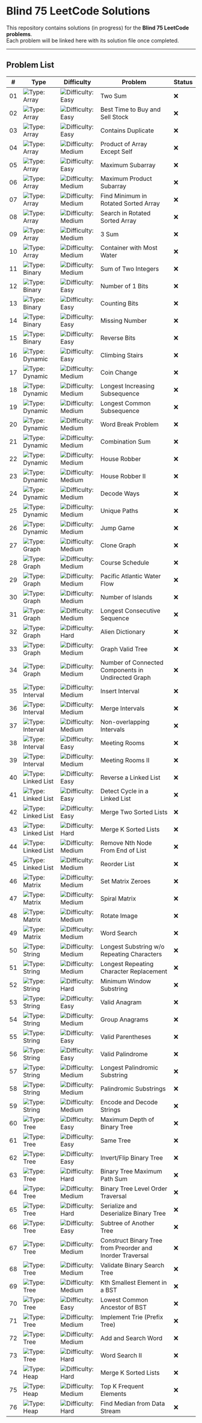 # Blind 75 LeetCode Solutions

This repository contains solutions (in progress) for the **Blind 75 LeetCode problems**.  
Each problem will be linked here with its solution file once completed.

---

## Problem List

| #  | Type | Difficulty | Problem | Status |
|----|------|------------|---------|--------|
| 01 | ![Type: Array](https://img.shields.io/badge/Type-Array-blue) | ![Difficulty: Easy](https://img.shields.io/badge/Difficulty-Easy-brightgreen) | Two Sum | ❌ |
| 02 | ![Type: Array](https://img.shields.io/badge/Type-Array-blue) | ![Difficulty: Easy](https://img.shields.io/badge/Difficulty-Easy-brightgreen) | Best Time to Buy and Sell Stock | ❌ |
| 03 | ![Type: Array](https://img.shields.io/badge/Type-Array-blue) | ![Difficulty: Easy](https://img.shields.io/badge/Difficulty-Easy-brightgreen) | Contains Duplicate | ❌ |
| 04 | ![Type: Array](https://img.shields.io/badge/Type-Array-blue) | ![Difficulty: Medium](https://img.shields.io/badge/Difficulty-Medium-orange) | Product of Array Except Self | ❌ |
| 05 | ![Type: Array](https://img.shields.io/badge/Type-Array-blue) | ![Difficulty: Easy](https://img.shields.io/badge/Difficulty-Easy-brightgreen) | Maximum Subarray | ❌ |
| 06 | ![Type: Array](https://img.shields.io/badge/Type-Array-blue) | ![Difficulty: Medium](https://img.shields.io/badge/Difficulty-Medium-orange) | Maximum Product Subarray | ❌ |
| 07 | ![Type: Array](https://img.shields.io/badge/Type-Array-blue) | ![Difficulty: Medium](https://img.shields.io/badge/Difficulty-Medium-orange) | Find Minimum in Rotated Sorted Array | ❌ |
| 08 | ![Type: Array](https://img.shields.io/badge/Type-Array-blue) | ![Difficulty: Medium](https://img.shields.io/badge/Difficulty-Medium-orange) | Search in Rotated Sorted Array | ❌ |
| 09 | ![Type: Array](https://img.shields.io/badge/Type-Array-blue) | ![Difficulty: Medium](https://img.shields.io/badge/Difficulty-Medium-orange) | 3 Sum | ❌ |
| 10 | ![Type: Array](https://img.shields.io/badge/Type-Array-blue) | ![Difficulty: Medium](https://img.shields.io/badge/Difficulty-Medium-orange) | Container with Most Water | ❌ |
| 11 | ![Type: Binary](https://img.shields.io/badge/Type-Binary-purple) | ![Difficulty: Medium](https://img.shields.io/badge/Difficulty-Medium-orange) | Sum of Two Integers | ❌ |
| 12 | ![Type: Binary](https://img.shields.io/badge/Type-Binary-purple) | ![Difficulty: Easy](https://img.shields.io/badge/Difficulty-Easy-brightgreen) | Number of 1 Bits | ❌ |
| 13 | ![Type: Binary](https://img.shields.io/badge/Type-Binary-purple) | ![Difficulty: Easy](https://img.shields.io/badge/Difficulty-Easy-brightgreen) | Counting Bits | ❌ |
| 14 | ![Type: Binary](https://img.shields.io/badge/Type-Binary-purple) | ![Difficulty: Easy](https://img.shields.io/badge/Difficulty-Easy-brightgreen) | Missing Number | ❌ |
| 15 | ![Type: Binary](https://img.shields.io/badge/Type-Binary-purple) | ![Difficulty: Easy](https://img.shields.io/badge/Difficulty-Easy-brightgreen) | Reverse Bits | ❌ |
| 16 | ![Type: Dynamic](https://img.shields.io/badge/Type-Dynamic-teal) | ![Difficulty: Easy](https://img.shields.io/badge/Difficulty-Easy-brightgreen) | Climbing Stairs | ❌ |
| 17 | ![Type: Dynamic](https://img.shields.io/badge/Type-Dynamic-teal) | ![Difficulty: Medium](https://img.shields.io/badge/Difficulty-Medium-orange) | Coin Change | ❌ |
| 18 | ![Type: Dynamic](https://img.shields.io/badge/Type-Dynamic-teal) | ![Difficulty: Medium](https://img.shields.io/badge/Difficulty-Medium-orange) | Longest Increasing Subsequence | ❌ |
| 19 | ![Type: Dynamic](https://img.shields.io/badge/Type-Dynamic-teal) | ![Difficulty: Medium](https://img.shields.io/badge/Difficulty-Medium-orange) | Longest Common Subsequence | ❌ |
| 20 | ![Type: Dynamic](https://img.shields.io/badge/Type-Dynamic-teal) | ![Difficulty: Medium](https://img.shields.io/badge/Difficulty-Medium-orange) | Word Break Problem | ❌ |
| 21 | ![Type: Dynamic](https://img.shields.io/badge/Type-Dynamic-teal) | ![Difficulty: Medium](https://img.shields.io/badge/Difficulty-Medium-orange) | Combination Sum | ❌ |
| 22 | ![Type: Dynamic](https://img.shields.io/badge/Type-Dynamic-teal) | ![Difficulty: Medium](https://img.shields.io/badge/Difficulty-Medium-orange) | House Robber | ❌ |
| 23 | ![Type: Dynamic](https://img.shields.io/badge/Type-Dynamic-teal) | ![Difficulty: Medium](https://img.shields.io/badge/Difficulty-Medium-orange) | House Robber II | ❌ |
| 24 | ![Type: Dynamic](https://img.shields.io/badge/Type-Dynamic-teal) | ![Difficulty: Medium](https://img.shields.io/badge/Difficulty-Medium-orange) | Decode Ways | ❌ |
| 25 | ![Type: Dynamic](https://img.shields.io/badge/Type-Dynamic-teal) | ![Difficulty: Medium](https://img.shields.io/badge/Difficulty-Medium-orange) | Unique Paths | ❌ |
| 26 | ![Type: Dynamic](https://img.shields.io/badge/Type-Dynamic-teal) | ![Difficulty: Medium](https://img.shields.io/badge/Difficulty-Medium-orange) | Jump Game | ❌ |
| 27 | ![Type: Graph](https://img.shields.io/badge/Type-Graph-brown) | ![Difficulty: Medium](https://img.shields.io/badge/Difficulty-Medium-orange) | Clone Graph | ❌ |
| 28 | ![Type: Graph](https://img.shields.io/badge/Type-Graph-brown) | ![Difficulty: Medium](https://img.shields.io/badge/Difficulty-Medium-orange) | Course Schedule | ❌ |
| 29 | ![Type: Graph](https://img.shields.io/badge/Type-Graph-brown) | ![Difficulty: Medium](https://img.shields.io/badge/Difficulty-Medium-orange) | Pacific Atlantic Water Flow | ❌ |
| 30 | ![Type: Graph](https://img.shields.io/badge/Type-Graph-brown) | ![Difficulty: Medium](https://img.shields.io/badge/Difficulty-Medium-orange) | Number of Islands | ❌ |
| 31 | ![Type: Graph](https://img.shields.io/badge/Type-Graph-brown) | ![Difficulty: Medium](https://img.shields.io/badge/Difficulty-Medium-orange) | Longest Consecutive Sequence | ❌ |
| 32 | ![Type: Graph](https://img.shields.io/badge/Type-Graph-brown) | ![Difficulty: Hard](https://img.shields.io/badge/Difficulty-Hard-red) | Alien Dictionary | ❌ |
| 33 | ![Type: Graph](https://img.shields.io/badge/Type-Graph-brown) | ![Difficulty: Medium](https://img.shields.io/badge/Difficulty-Medium-orange) | Graph Valid Tree | ❌ |
| 34 | ![Type: Graph](https://img.shields.io/badge/Type-Graph-brown) | ![Difficulty: Medium](https://img.shields.io/badge/Difficulty-Medium-orange) | Number of Connected Components in Undirected Graph | ❌ |
| 35 | ![Type: Interval](https://img.shields.io/badge/Type-Interval-grey) | ![Difficulty: Medium](https://img.shields.io/badge/Difficulty-Medium-orange) | Insert Interval | ❌ |
| 36 | ![Type: Interval](https://img.shields.io/badge/Type-Interval-grey) | ![Difficulty: Medium](https://img.shields.io/badge/Difficulty-Medium-orange) | Merge Intervals | ❌ |
| 37 | ![Type: Interval](https://img.shields.io/badge/Type-Interval-grey) | ![Difficulty: Medium](https://img.shields.io/badge/Difficulty-Medium-orange) | Non-overlapping Intervals | ❌ |
| 38 | ![Type: Interval](https://img.shields.io/badge/Type-Interval-grey) | ![Difficulty: Easy](https://img.shields.io/badge/Difficulty-Easy-brightgreen) | Meeting Rooms | ❌ |
| 39 | ![Type: Interval](https://img.shields.io/badge/Type-Interval-grey) | ![Difficulty: Medium](https://img.shields.io/badge/Difficulty-Medium-orange) | Meeting Rooms II | ❌ |
| 40 | ![Type: Linked List](https://img.shields.io/badge/Type-Linked%20List-yellow) | ![Difficulty: Easy](https://img.shields.io/badge/Difficulty-Easy-brightgreen) | Reverse a Linked List | ❌ |
| 41 | ![Type: Linked List](https://img.shields.io/badge/Type-Linked%20List-yellow) | ![Difficulty: Easy](https://img.shields.io/badge/Difficulty-Easy-brightgreen) | Detect Cycle in a Linked List | ❌ |
| 42 | ![Type: Linked List](https://img.shields.io/badge/Type-Linked%20List-yellow) | ![Difficulty: Easy](https://img.shields.io/badge/Difficulty-Easy-brightgreen) | Merge Two Sorted Lists | ❌ |
| 43 | ![Type: Linked List](https://img.shields.io/badge/Type-Linked%20List-yellow) | ![Difficulty: Hard](https://img.shields.io/badge/Difficulty-Hard-red) | Merge K Sorted Lists | ❌ |
| 44 | ![Type: Linked List](https://img.shields.io/badge/Type-Linked%20List-yellow) | ![Difficulty: Medium](https://img.shields.io/badge/Difficulty-Medium-orange) | Remove Nth Node From End of List | ❌ |
| 45 | ![Type: Linked List](https://img.shields.io/badge/Type-Linked%20List-yellow) | ![Difficulty: Medium](https://img.shields.io/badge/Difficulty-Medium-orange) | Reorder List | ❌ |
| 46 | ![Type: Matrix](https://img.shields.io/badge/Type-Matrix-blueviolet) | ![Difficulty: Medium](https://img.shields.io/badge/Difficulty-Medium-orange) | Set Matrix Zeroes | ❌ |
| 47 | ![Type: Matrix](https://img.shields.io/badge/Type-Matrix-blueviolet) | ![Difficulty: Medium](https://img.shields.io/badge/Difficulty-Medium-orange) | Spiral Matrix | ❌ |
| 48 | ![Type: Matrix](https://img.shields.io/badge/Type-Matrix-blueviolet) | ![Difficulty: Medium](https://img.shields.io/badge/Difficulty-Medium-orange) | Rotate Image | ❌ |
| 49 | ![Type: Matrix](https://img.shields.io/badge/Type-Matrix-blueviolet) | ![Difficulty: Medium](https://img.shields.io/badge/Difficulty-Medium-orange) | Word Search | ❌ |
| 50 | ![Type: String](https://img.shields.io/badge/Type-String-pink) | ![Difficulty: Medium](https://img.shields.io/badge/Difficulty-Medium-orange) | Longest Substring w/o Repeating Characters | ❌ |
| 51 | ![Type: String](https://img.shields.io/badge/Type-String-pink) | ![Difficulty: Medium](https://img.shields.io/badge/Difficulty-Medium-orange) | Longest Repeating Character Replacement | ❌ |
| 52 | ![Type: String](https://img.shields.io/badge/Type-String-pink) | ![Difficulty: Hard](https://img.shields.io/badge/Difficulty-Hard-red) | Minimum Window Substring | ❌ |
| 53 | ![Type: String](https://img.shields.io/badge/Type-String-pink) | ![Difficulty: Easy](https://img.shields.io/badge/Difficulty-Easy-brightgreen) | Valid Anagram | ❌ |
| 54 | ![Type: String](https://img.shields.io/badge/Type-String-pink) | ![Difficulty: Medium](https://img.shields.io/badge/Difficulty-Medium-orange) | Group Anagrams | ❌ |
| 55 | ![Type: String](https://img.shields.io/badge/Type-String-pink) | ![Difficulty: Easy](https://img.shields.io/badge/Difficulty-Easy-brightgreen) | Valid Parentheses | ❌ |
| 56 | ![Type: String](https://img.shields.io/badge/Type-String-pink) | ![Difficulty: Easy](https://img.shields.io/badge/Difficulty-Easy-brightgreen) | Valid Palindrome | ❌ |
| 57 | ![Type: String](https://img.shields.io/badge/Type-String-pink) | ![Difficulty: Medium](https://img.shields.io/badge/Difficulty-Medium-orange) | Longest Palindromic Substring | ❌ |
| 58 | ![Type: String](https://img.shields.io/badge/Type-String-pink) | ![Difficulty: Medium](https://img.shields.io/badge/Difficulty-Medium-orange) | Palindromic Substrings | ❌ |
| 59 | ![Type: String](https://img.shields.io/badge/Type-String-pink) | ![Difficulty: Medium](https://img.shields.io/badge/Difficulty-Medium-orange) | Encode and Decode Strings | ❌ |
| 60 | ![Type: Tree](https://img.shields.io/badge/Type-Tree-green) | ![Difficulty: Easy](https://img.shields.io/badge/Difficulty-Easy-brightgreen) | Maximum Depth of Binary Tree | ❌ |
| 61 | ![Type: Tree](https://img.shields.io/badge/Type-Tree-green) | ![Difficulty: Easy](https://img.shields.io/badge/Difficulty-Easy-brightgreen) | Same Tree | ❌ |
| 62 | ![Type: Tree](https://img.shields.io/badge/Type-Tree-green) | ![Difficulty: Easy](https://img.shields.io/badge/Difficulty-Easy-brightgreen) | Invert/Flip Binary Tree | ❌ |
| 63 | ![Type: Tree](https://img.shields.io/badge/Type-Tree-green) | ![Difficulty: Hard](https://img.shields.io/badge/Difficulty-Hard-red) | Binary Tree Maximum Path Sum | ❌ |
| 64 | ![Type: Tree](https://img.shields.io/badge/Type-Tree-green) | ![Difficulty: Medium](https://img.shields.io/badge/Difficulty-Medium-orange) | Binary Tree Level Order Traversal | ❌ |
| 65 | ![Type: Tree](https://img.shields.io/badge/Type-Tree-green) | ![Difficulty: Hard](https://img.shields.io/badge/Difficulty-Hard-red) | Serialize and Deserialize Binary Tree | ❌ |
| 66 | ![Type: Tree](https://img.shields.io/badge/Type-Tree-green) | ![Difficulty: Easy](https://img.shields.io/badge/Difficulty-Easy-brightgreen) | Subtree of Another Tree | ❌ |
| 67 | ![Type: Tree](https://img.shields.io/badge/Type-Tree-green) | ![Difficulty: Medium](https://img.shields.io/badge/Difficulty-Medium-orange) | Construct Binary Tree from Preorder and Inorder Traversal | ❌ |
| 68 | ![Type: Tree](https://img.shields.io/badge/Type-Tree-green) | ![Difficulty: Medium](https://img.shields.io/badge/Difficulty-Medium-orange) | Validate Binary Search Tree | ❌ |
| 69 | ![Type: Tree](https://img.shields.io/badge/Type-Tree-green) | ![Difficulty: Medium](https://img.shields.io/badge/Difficulty-Medium-orange) | Kth Smallest Element in a BST | ❌ |
| 70 | ![Type: Tree](https://img.shields.io/badge/Type-Tree-green) | ![Difficulty: Easy](https://img.shields.io/badge/Difficulty-Easy-brightgreen) | Lowest Common Ancestor of BST | ❌ |
| 71 | ![Type: Tree](https://img.shields.io/badge/Type-Tree-green) | ![Difficulty: Medium](https://img.shields.io/badge/Difficulty-Medium-orange) | Implement Trie (Prefix Tree) | ❌ |
| 72 | ![Type: Tree](https://img.shields.io/badge/Type-Tree-darkorange) | ![Difficulty: Medium](https://img.shields.io/badge/Difficulty-Medium-orange) | Add and Search Word | ❌ |
| 73 | ![Type: Tree](https://img.shields.io/badge/Type-Tree-darkorange) | ![Difficulty: Hard](https://img.shields.io/badge/Difficulty-Hard-red) | Word Search II | ❌ |
| 74 | ![Type: Heap](https://img.shields.io/badge/Type-Heap-silver) | ![Difficulty: Hard](https://img.shields.io/badge/Difficulty-Hard-red) | Merge K Sorted Lists | ❌ |
| 75 | ![Type: Heap](https://img.shields.io/badge/Type-Heap-silver) | ![Difficulty: Medium](https://img.shields.io/badge/Difficulty-Medium-orange) | Top K Frequent Elements | ❌ |
| 76 | ![Type: Heap](https://img.shields.io/badge/Type-Heap-silver) | ![Difficulty: Hard](https://img.shields.io/badge/Difficulty-Hard-red) | Find Median from Data Stream | ❌ |
